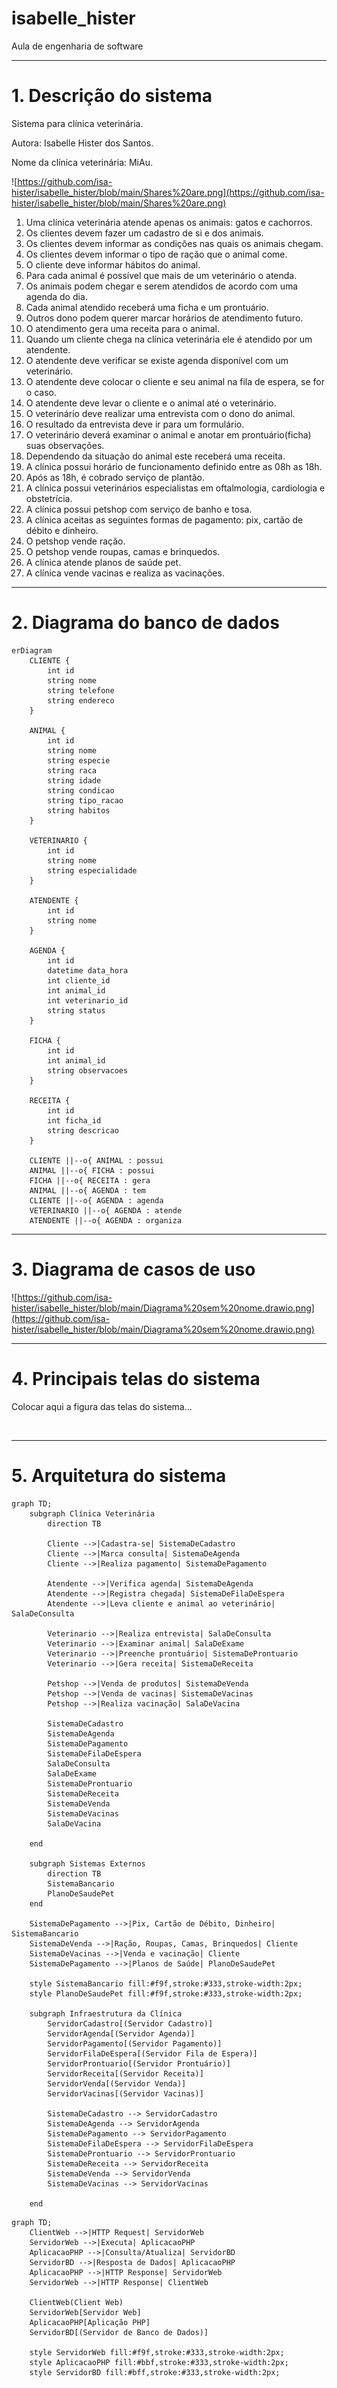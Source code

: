 # isabelle_hister
Aula de engenharia de software

---
# 1. Descrição do sistema

Sistema para clínica veterinária.

Autora: Isabelle Hister dos Santos.

Nome da clínica veterinária: MiAu.

![https://github.com/isa-hister/isabelle_hister/blob/main/Shares%20are.png](https://github.com/isa-hister/isabelle_hister/blob/main/Shares%20are.png)

1. Uma clínica veterinária atende apenas os animais: gatos e cachorros. 
2. Os clientes devem fazer um cadastro de si e dos animais. 
3. Os clientes devem informar as condições nas quais os animais chegam. 
4. Os clientes devem informar o tipo de ração que o animal come. 
5. O cliente deve informar hábitos do animal. 
6. Para cada animal é possível que mais de um veterinário o atenda. 
7. Os animais podem chegar e serem atendidos de acordo com uma agenda do dia. 
8. Cada animal atendido receberá uma ficha e um prontuário. 
9. Outros dono podem querer marcar horários de atendimento futuro. 
10. O atendimento gera uma receita para o animal. 
11. Quando um cliente chega na clínica veterinária ele é atendido por um atendente. 
12. O atendente deve verificar se existe agenda disponível com um veterinário. 
13. O atendente deve colocar o cliente e seu animal na fila de espera, se for o caso. 
14. O atendente deve levar o cliente e o animal até o veterinário. 
15. O veterinário deve realizar uma entrevista com o dono do animal. 
16. O resultado da entrevista deve ir para um formulário. 
17. O veterinário deverá examinar o animal e anotar em prontuário(ficha) suas observações. 
18. Dependendo da situação do animal este receberá uma receita.
19. A clínica possui horário de funcionamento definido entre as 08h as 18h.
20. Após as 18h, é cobrado serviço de plantão.
21. A clínica possui veterinários especialistas em oftalmologia, cardiologia e obstetrícia.
22. A clínica possui petshop com serviço de banho e tosa.
23. A clínica aceitas as seguintes formas de pagamento: pix, cartão de débito e dinheiro.
24. O petshop vende ração.
25. O petshop vende roupas, camas e brinquedos.
26. A clínica atende planos de saúde pet.
27. A clínica vende vacinas e realiza as vacinações.

---
# 2. Diagrama do banco de dados

```mermaid
erDiagram
    CLIENTE {
        int id
        string nome
        string telefone
        string endereco
    }

    ANIMAL {
        int id
        string nome
        string especie
        string raca
        string idade
        string condicao
        string tipo_racao
        string habitos
    }

    VETERINARIO {
        int id
        string nome
        string especialidade
    }

    ATENDENTE {
        int id
        string nome
    }

    AGENDA {
        int id
        datetime data_hora
        int cliente_id
        int animal_id
        int veterinario_id
        string status
    }

    FICHA {
        int id
        int animal_id
        string observacoes
    }

    RECEITA {
        int id
        int ficha_id
        string descricao
    }

    CLIENTE ||--o{ ANIMAL : possui
    ANIMAL ||--o{ FICHA : possui
    FICHA ||--o{ RECEITA : gera
    ANIMAL ||--o{ AGENDA : tem
    CLIENTE ||--o{ AGENDA : agenda
    VETERINARIO ||--o{ AGENDA : atende
    ATENDENTE ||--o{ AGENDA : organiza
```

---
# 3. Diagrama de casos de uso

![https://github.com/isa-hister/isabelle_hister/blob/main/Diagrama%20sem%20nome.drawio.png](https://github.com/isa-hister/isabelle_hister/blob/main/Diagrama%20sem%20nome.drawio.png)

---
# 4. Principais telas do sistema

Colocar aqui a figura das telas do sistema...

![]() ![]()
![]() ![]()
![]()

---
# 5. Arquitetura do sistema

```mermaid
graph TD;
    subgraph Clínica Veterinária
        direction TB

        Cliente -->|Cadastra-se| SistemaDeCadastro
        Cliente -->|Marca consulta| SistemaDeAgenda
        Cliente -->|Realiza pagamento| SistemaDePagamento

        Atendente -->|Verifica agenda| SistemaDeAgenda
        Atendente -->|Registra chegada| SistemaDeFilaDeEspera
        Atendente -->|Leva cliente e animal ao veterinário| SalaDeConsulta

        Veterinario -->|Realiza entrevista| SalaDeConsulta
        Veterinario -->|Examinar animal| SalaDeExame
        Veterinario -->|Preenche prontuário| SistemaDeProntuario
        Veterinario -->|Gera receita| SistemaDeReceita

        Petshop -->|Venda de produtos| SistemaDeVenda
        Petshop -->|Venda de vacinas| SistemaDeVacinas
        Petshop -->|Realiza vacinação| SalaDeVacina

        SistemaDeCadastro
        SistemaDeAgenda
        SistemaDePagamento
        SistemaDeFilaDeEspera
        SalaDeConsulta
        SalaDeExame
        SistemaDeProntuario
        SistemaDeReceita
        SistemaDeVenda
        SistemaDeVacinas
        SalaDeVacina

    end

    subgraph Sistemas Externos
        direction TB
        SistemaBancario
        PlanoDeSaudePet
    end

    SistemaDePagamento -->|Pix, Cartão de Débito, Dinheiro| SistemaBancario
    SistemaDeVenda -->|Ração, Roupas, Camas, Brinquedos| Cliente
    SistemaDeVacinas -->|Venda e vacinação| Cliente
    SistemaDePagamento -->|Planos de Saúde| PlanoDeSaudePet

    style SistemaBancario fill:#f9f,stroke:#333,stroke-width:2px;
    style PlanoDeSaudePet fill:#f9f,stroke:#333,stroke-width:2px;

    subgraph Infraestrutura da Clínica
        ServidorCadastro[(Servidor Cadastro)]
        ServidorAgenda[(Servidor Agenda)]
        ServidorPagamento[(Servidor Pagamento)]
        ServidorFilaDeEspera[(Servidor Fila de Espera)]
        ServidorProntuario[(Servidor Prontuário)]
        ServidorReceita[(Servidor Receita)]
        ServidorVenda[(Servidor Venda)]
        ServidorVacinas[(Servidor Vacinas)]

        SistemaDeCadastro --> ServidorCadastro
        SistemaDeAgenda --> ServidorAgenda
        SistemaDePagamento --> ServidorPagamento
        SistemaDeFilaDeEspera --> ServidorFilaDeEspera
        SistemaDeProntuario --> ServidorProntuario
        SistemaDeReceita --> ServidorReceita
        SistemaDeVenda --> ServidorVenda
        SistemaDeVacinas --> ServidorVacinas

    end
```
```mermaid
graph TD;
    ClientWeb -->|HTTP Request| ServidorWeb
    ServidorWeb -->|Executa| AplicacaoPHP
    AplicacaoPHP -->|Consulta/Atualiza| ServidorBD
    ServidorBD -->|Resposta de Dados| AplicacaoPHP
    AplicacaoPHP -->|HTTP Response| ServidorWeb
    ServidorWeb -->|HTTP Response| ClientWeb

    ClientWeb(Client Web)
    ServidorWeb[Servidor Web]
    AplicacaoPHP[Aplicação PHP]
    ServidorBD[(Servidor de Banco de Dados)]
    
    style ServidorWeb fill:#f9f,stroke:#333,stroke-width:2px;
    style AplicacaoPHP fill:#bbf,stroke:#333,stroke-width:2px;
    style ServidorBD fill:#bff,stroke:#333,stroke-width:2px;
```